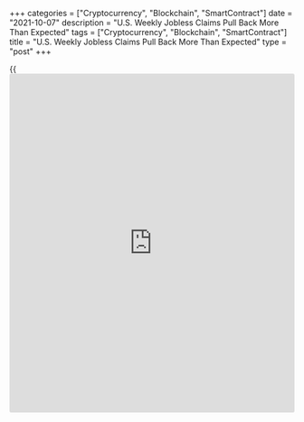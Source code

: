 +++
categories = ["Cryptocurrency", "Blockchain", "SmartContract"]
date = "2021-10-07"
description = "U.S. Weekly Jobless Claims Pull Back More Than Expected"
tags = ["Cryptocurrency", "Blockchain", "SmartContract"]
title = "U.S. Weekly Jobless Claims Pull Back More Than Expected"
type = "post"
+++

{{<iframe id="large-banner" src="https://www.bounty.group/#slide=12.0" width="100%" height="600" scrolling="no" style="border: 0px solid rgb(216, 221, 230); border-radius: 3px;">}}

With the more closely watched monthly jobs report on tap for Friday, the
Labor Department released a report on Thursday showing a bigger than
expected pullback in first-time claims for U.S. unemployment benefits in
the week ended October 2nd.

The report said initial jobless claims fell to 326,000, a decrease of
38,000 from the previous week's revised level of 364,000.

Economists had expected jobless claims to dip to 348,000 from the
362,000 originally reported for the previous week.

The bigger than expected decrease came after jobless claims rose for
three straight weeks, reaching their highest level since early August.

For comments and feedback [contact](https://www.playgroundfx.com/contact/): editorial@rtt[news](https://www.letsplayfx.com/blog/forex-news-website/).com

[Economic News][1]

 **What parts of the world are seeing the best (and worst) economic
performances lately? Click[here][2] to check out our [Econ Scorecard][2]
and find out! See up-to-the-moment [ranking](https://www.playgroundfx.com/blog/crypto-exchange-ranking/)s for the best and worst
performers in [GDP][3], [unemployment rate][4], [inflation][2] and much
more.**

   1. www.rtt[news](https://www.letsplayfx.com/blog/forex-news-website/).com/Content/EconomicNews.aspx
   2. www.rtt[news](https://www.letsplayfx.com/blog/forex-news-website/).com/economic-scorecard/world-rank/CPI/highest-performance.aspx
   3. www.rtt[news](https://www.letsplayfx.com/blog/forex-news-website/).com/economic-scorecard/world-rank/GDP/highest-performance.aspx
   4. www.rtt[news](https://www.letsplayfx.com/blog/forex-news-website/).com/economic-scorecard/world-rank/unemployment-rate/lowest-performance.aspx